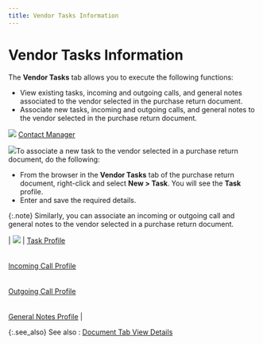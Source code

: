 ```yaml
---
title: Vendor Tasks Information
---
```


# Vendor Tasks Information


The **Vendor Tasks** tab allows  you to execute the following functions:

- View existing  tasks, incoming and outgoing calls, and general notes associated to the  vendor selected in the purchase return document.
- Associate new  tasks, incoming and outgoing calls, and general notes to the vendor selected  in the purchase return document.



![]({{site.pp_baseurl}}/img/lens.gif) [Contact  Manager]({{site.cm_chm}}/contact_manager.html)


![]({{site.pp_baseurl}}/img/steps.gif)To associate a new task to the vendor selected in a purchase  return document, do the following:

- From the browser  in the **Vendor Tasks** tab of the  purchase return document, right-click and select **New 
 &gt; Task**. You will see the **Task** profile.
- Enter and save  the required details.



{:.note}
Similarly, you can associate an incoming or outgoing  call and general notes to the vendor selected in a purchase return document.


| ![]({{site.pp_baseurl}}/img/lens.gif) | [Task  Profile]({{site.cm_chm}}/tasks/task-details/the_task_profile.html)<br/><br/><br/>[Incoming  Call Profile]({{site.cm_chm}}/tasks/incoming-call/the_incoming_call_profile_cm.html)<br/><br/><br/>[Outgoing  Call Profile]({{site.cm_chm}}/tasks/outgoing-call/the_outgoing_call_profile.html)<br/><br/><br/>[General  Notes Profile]({{site.cm_chm}}/tasks/general-notes/the_general_notes_profile.html) |



{:.see_also}
See also
: [Document  Tab View Details]({{site.pp_baseurl}}/return-proc/doc-prof/contents/tabs/document_view_details_purchase_return_profile.html)
